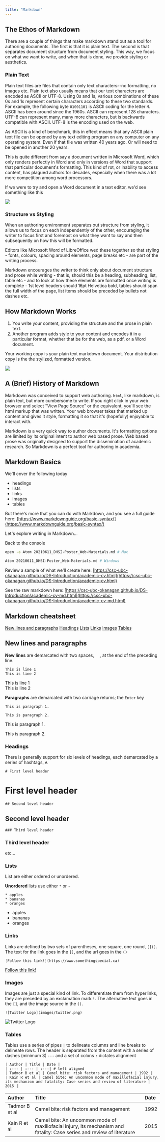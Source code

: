 ```yaml
---
title: "Markdown"
---
```


## The Ethos of Markdown

There are a couple of things that make markdown stand out as a tool for authoring documents. The first is that it is plain text. The second is that separates document structure from document styling. This way, we focus on what we want to write, and when that is done, we provide styling or aesthetics.

### Plain Text

Plain text files are files that contain only text characters--no formatting, no images etc. Plain text also usually means that our text characters are encoded as ASCII or UTF-8. Using 0s and 1s, various combinations of these 0s and 1s represent certain characters according to these two standards. For example, the following byte `01001101` is ASCII coding for the letter `M`. ASCII has been around since the 1960s. ASCII can represent 128 characters. UTF-8 can represent many, many more characters, but is backwards compatible with ASCII. UTF-8 is the encoding used on the web.

As ASCII is a kind of benchmark, this in effect means that any ASCII plain text file can be opened by any text editing program on any computer on any operating system. Even if that file was written 40 years ago. Or will need to be opened in another 20 years.

This is quite different from say a document written in Microsoft Word, which only renders perfectly in Word and only in versions of Word that support that particular document\'s formatting. This kind of rot, or inability to access content, has plagued authors for decades, especially when there was a lot more competition among word processors.

If we were to try and open a Word document in a text editor, we\'d see something like this

![](images/word-in-text.png)

### Structure vs Styling

When an authoring environment separates out structure from styling, it allows us to focus on each independently of the other, encouraging the writer to focus first and foremost on what they want to say and then subsequently on how this will be formatted.

Editors like Microsoft Word of LibreOffice wed these together so that styling - fonts, colours, spacing around elements, page breaks etc - are part of the writing process.

Markdown encourages the writer to think only about document structure and prose while writing - that is, should this be a heading, subheading, list, table etc - and to look at how these elements are formatted once writing is complete - 1st level headers should 16pt Helvetica bold, tables should span the full width of the page, list items should be preceded by bullets not dashes etc.

## How Markdown Works

1. You write your content, providing the structure and the prose in plain text.
2. Another program adds style to your content and encodes it in a particular format, whether that be for the web, as a pdf, or a Word document.

Your working copy is your plain text markdown document. Your distribution copy is the the stylized, formatted version.

![](images/markdown-translation.png)

## A (Brief) History of Markdown

Markdown was conceived to support web authoring. `html`, like markdown, is plain text, but more cumbersome to write. If you right click in your web browser and select \"View Page Source\" or the equivalent, you'll see the html markup that was written. Your web browser takes that marked up content and gives it style, formatting it so that it\'s (hopefully) enjoyable to interact with.

Markdown is a very quick way to author documents. It\'s formatting options are limited by its original intent to author web based prose. Web based prose was originally designed to support the dissemination of academic research. So Markdown is a perfect tool for authoring in academia.

## Markdown Basics

We\'ll cover the following today

  * headings
  * lists
  * links
  * images
  * tables

But there\'s more that you can do with Markdown, and you see a full guide here: [https://www.markdownguide.org/basic-syntax/](https://www.markdownguide.org/basic-syntax/)

Let\'s explore writing in Markdown...

Back to the console

```bash
open -a Atom 20210611_DHSI-Poster_Web-Materials.md # Mac

Atom 20210611_DHSI-Poster_Web-Materials.md # Windows
```

Review a sample of what we'll create here: [https://csc-ubc-okanagan.github.io/DS-Introduction/academic-cv.html](https://csc-ubc-okanagan.github.io/DS-Introduction/academic-cv.html)

See the raw markdown here: [https://csc-ubc-okanagan.github.io/DS-Introduction/academic-cv-md.html](https://csc-ubc-okanagan.github.io/DS-Introduction/academic-cv-md.html)

## Markdown cheatsheet

[New lines and paragraphs](#new-lines-and-paragaphs)
[Headings](#headings)
[Lists](#lists)
[Links](#links)
[Images](#images)
[Tables](#tables)

## New lines and paragraphs

**New lines** are demarcated with two spaces, `  `, at the end of the preceding line.

```
This is line 1  
This is line 2
```

This is line 1  
This is line 2

**Paragraphs** are demarcated with two carriage returns; the `Enter` key

```
This is paragraph 1.

This is paragraph 2.
```

This is paragraph 1.

This is paragraph 2.

### Headings

There is generally support for six levels of headings, each demarcated by a series of hashtags, `#`.

```
# First level header
```

# First level header

```
## Second level header
```

## Second level header

```
### Third level header
```

### Third level header

etc...

### Lists

List are either ordered or unordered.

**Unordered** lists use either `*` or `-`

```
* apples  
* bananas  
* oranges
```

* apples
* bananas
* oranges

### Links

Links are defined by two sets of parentheses, one square, one round, `[]()`. The text for the link goes in the `[]`, and the url goes in the `()`

```
[Follow this link!](https://www.somethingspecial.ca)
```

[Follow this link!](https://www.somethingspecial.ca)

### Images

Images are just a special kind of link. To differentiate them from hyperlinks, they are preceded by an exclamation mark `!`. The alternative text goes in the `[]`, and the image source in the `()`.

```
![Twitter Logo](images/twitter.png)
```

![Twitter Logo](images/twitter.png)

### Tables

Tables use a series of pipes `|` to delineate columns and line breaks to delineate rows. The header is separated from the content with a series of dashes (minimum 3) `---` and a set of colons `:` dictates alignment

```
| Author | Title | Date |
| :--- | :--- | :---| # left aligned
| Tadmor B et al | Camel bite: risk factors and management | 1992 |
| Kain R et al | Camel bite: An uncommon mode of maxillofacial injury, its mechanism and fatality: Case series and review of literature | 2015 |
```

| Author | Title | Date |  
| :--- | :--- | :---|  
| Tadmor B et al | Camel bite: risk factors and management | 1992 |  
| Kain R et al | Camel bite: An uncommon mode of maxillofacial injury, its mechanism and fatality: Case series and review of literature | 2015 |
